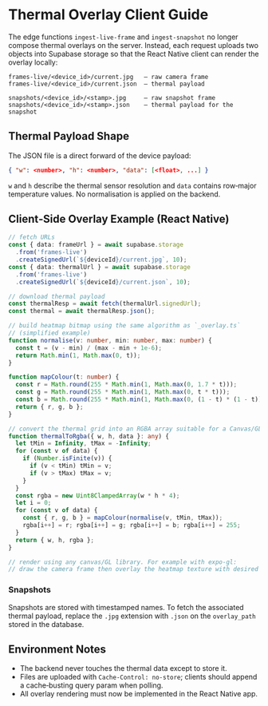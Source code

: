 # Thermal Overlay Client Guide

The edge functions `ingest-live-frame` and `ingest-snapshot` no longer
compose thermal overlays on the server. Instead, each request uploads two
objects into Supabase storage so that the React Native client can render the
overlay locally:

```
frames-live/<device_id>/current.jpg   – raw camera frame
frames-live/<device_id>/current.json  – thermal payload

snapshots/<device_id>/<stamp>.jpg     – raw snapshot frame
snapshots/<device_id>/<stamp>.json    – thermal payload for the snapshot
```

## Thermal Payload Shape

The JSON file is a direct forward of the device payload:

```json
{ "w": <number>, "h": <number>, "data": [<float>, ...] }
```

`w` and `h` describe the thermal sensor resolution and `data` contains
row‑major temperature values. No normalisation is applied on the backend.

## Client‑Side Overlay Example (React Native)

```ts
// fetch URLs
const { data: frameUrl } = await supabase.storage
  .from('frames-live')
  .createSignedUrl(`${deviceId}/current.jpg`, 10);
const { data: thermalUrl } = await supabase.storage
  .from('frames-live')
  .createSignedUrl(`${deviceId}/current.json`, 10);

// download thermal payload
const thermalResp = await fetch(thermalUrl.signedUrl);
const thermal = await thermalResp.json();

// build heatmap bitmap using the same algorithm as `_overlay.ts`
// (simplified example)
function normalise(v: number, min: number, max: number) {
  const t = (v - min) / (max - min + 1e-6);
  return Math.min(1, Math.max(0, t));
}

function mapColour(t: number) {
  const r = Math.round(255 * Math.min(1, Math.max(0, 1.7 * t)));
  const g = Math.round(255 * Math.min(1, Math.max(0, t * t)));
  const b = Math.round(255 * Math.min(1, Math.max(0, (1 - t) * (1 - t))));
  return { r, g, b };
}

// convert the thermal grid into an RGBA array suitable for a Canvas/GL overlay
function thermalToRgba({ w, h, data }: any) {
  let tMin = Infinity, tMax = -Infinity;
  for (const v of data) {
    if (Number.isFinite(v)) {
      if (v < tMin) tMin = v;
      if (v > tMax) tMax = v;
    }
  }
  const rgba = new Uint8ClampedArray(w * h * 4);
  let i = 0;
  for (const v of data) {
    const { r, g, b } = mapColour(normalise(v, tMin, tMax));
    rgba[i++] = r; rgba[i++] = g; rgba[i++] = b; rgba[i++] = 255;
  }
  return { w, h, rgba };
}

// render using any canvas/GL library. For example with expo-gl:
// draw the camera frame then overlay the heatmap texture with desired alpha.
```

### Snapshots

Snapshots are stored with timestamped names. To fetch the associated thermal
payload, replace the `.jpg` extension with `.json` on the `overlay_path` stored
in the database.

## Environment Notes

* The backend never touches the thermal data except to store it.
* Files are uploaded with `Cache-Control: no-store`; clients should append a
  cache‑busting query param when polling.
* All overlay rendering must now be implemented in the React Native app.

